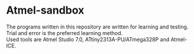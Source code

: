 # Atmel-sandbox
The programs written in this repository are written for learning and testing.</br>
Trial and error is the preferred learning method.<br/>
Used tools are Atmel Studio 7.0, ATtiny2313A-PU/ATmega328P and Atmel-ICE.
